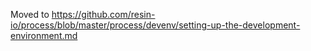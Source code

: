 Moved to https://github.com/resin-io/process/blob/master/process/devenv/setting-up-the-development-environment.md